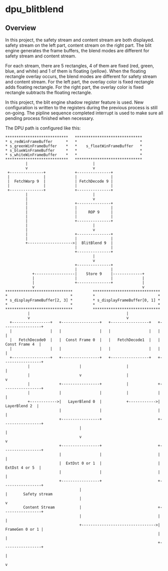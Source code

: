 # dpu_blitblend

## Overview

In this project, the safety stream and content stream are both displayed.
safety stream on the left part, content stream on the right part.
The blit engine generates the frame buffers, the blend modes are different
for safety stream and content stream.

For each stream, there are 5 rectangles, 4 of them are fixed (red, green, blue,
and white) and 1 of them is floating (yellow). When the floating rectangle
overlay occurs, the blend modes are different for safety stream and content
stream. For the left part, the overlay color is fixed rectangle adds floating
rectangle. For the right part, the overlay color is fixed rectangle subtracts
the floating rectangle.

In this project, the blit engine shadow register feature is used. New
configuration is written to the registers during the previous process is
still on-going. The pipline sequence completed interrupt is used to make sure
all pending process finished when necessary.

The DPU path is configured like this:

```
****************************   ******************************
* s_redWinFrameBuffer      *   *                            *
* s_greenWinFrameBuffer    *   *    s_floatWinFrameBuffer   *
* s_blueWinFrameBuffer     *   *                            *
* s_whiteWinFrameBuffer    *   *                            *
****************************   ******************************
         |                             |
         v                             v
 +---------------+             +---------------+
 |               |             |               |
 |  FetchWarp 9  |             | FetchDecode 9 |
 |               |             |               |
 +---------------+             +---------------+
         |                             |
         |                             v
         |                     +---------------+
         |                     |               |
         |                     |     ROP 9     |
         |                     |               |
         |                     +---------------+
         |                             |
         |                             v
         |                     +---------------+
         |                     |               |
         +-------------------->|  BlitBlend 9  |
                               |               |
                               +---------------+
                                       |
                                       v
                               +---------------+
                               |               |
            +------------------|    Store 9    |-------------+
            |                  |               |             |
            |                  +---------------+             |
            v                                                v
******************************         ******************************
*                            *         *                            *
* s_displayFrameBuffer[2, 3] *         * s_displayFrameBuffer[0, 1] *
*                            *         *                            *
******************************         ******************************
          |                                           |
          v                                           v
  +-----------------+   +-----------------+   +-----------------+   +-----------------+
  |                 |   |                 |   |                 |   |                 |
  |   FetchDecode0  |   |  Const Frame 0  |   |   FetchDecode1  |   |  Const Frame 4  |
  |                 |   |                 |   |                 |   |                 |
  +-----------------+   +-----------------+   +-----------------+   +-----------------+
          |                      |                    |                      |
          |                      v                    |                      v
          |             +-----------------+           |             +-----------------+
          |             |                 |           |             |                 |
          +------------>|   LayerBlend 0  |           +------------>|   LayerBlend 2  |
                        |                 |                         |                 |
                        +-----------------+                         +-----------------+
                                 |                                           |
                                 v                                           v
                        +-----------------+                         +-----------------+
                        |                 |                         |                 |
                        |  ExtDst 0 or 1  |                         |  ExtDst 4 or 5  |
                        |                 |                         |                 |
                        +-----------------+                         +-----------------+
                                 |                                           |       Safety stream
                                 |                                           v
        Content Stream           |                                  +-----------------+
                                 |                                  |                 |
                                 +--------------------------------->| FrameGen 0 or 1 |
                                                                    |                 |
                                                                    +-----------------+
                                                                             |
                                                                             v
```
